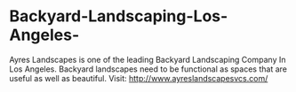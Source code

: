 # Backyard-Landscaping-Los-Angeles-
Ayres Landscapes is one of the leading Backyard Landscaping Company In Los Angeles. Backyard landscapes need to be functional as spaces that are useful as well as beautiful. Visit: http://www.ayreslandscapesvcs.com/
